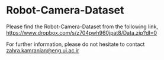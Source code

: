 # Robot-Camera-Dataset
Please find the Robot-Camera-Dataset from the following link,
https://www.dropbox.com/s/z704pwh960jpat8/Data.zip?dl=0

For further information, please do not hesitate to contact zahra.kamranian@eng.ui.ac.ir
